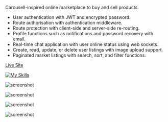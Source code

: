 Carousell-inspired online marketplace to buy and sell products.

- User authentication with JWT and encrypted password.
- Route authorisation with authentication middleware.
- Route protection with client-side and server-side re-routing.
- Profile functions such as notifications and password recovery with email.
- Real-time chat application with user online status using web sockets.
- Create, read, update, or delete user listings with image upload support.
- Paginated market listings with search, sort, and filter functions.

[Live Site](https://lelong-market.onrender.com/)

[![My Skills](https://skillicons.dev/icons?i=react,nodejs,express,postgres)](https://skillicons.dev)

![screenshot](https://github.com/obdwinston/lelong-market/assets/104728656/1bea7e9f-d603-494d-a27f-cc009a17613f)

![screenshot](https://github.com/obdwinston/lelong-market/assets/104728656/14487dc5-10c9-477d-87c3-021570883fb9)

![screenshot](https://github.com/obdwinston/lelong-market/assets/104728656/417bdaf1-38d8-4983-bc57-f83e8cd6c369)

![screenshot](https://github.com/obdwinston/lelong-market/assets/104728656/985d7ccd-51e2-4387-9663-a6f8065bf697)
